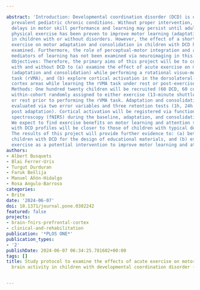 ---
abstract: 'Introduction: Developmental coordination disorder (DCD) is one of the most
  prevalent pediatric chronic conditions. Without proper intervention, significant
  delays in motor skill performance and learning may persist until adulthood. Moderate-to-vigorous
  physical exercise has been proven to improve motor learning (adaptation and consolidation)
  in children with or without disorders. However, the effect of a short bout of physical
  exercise on motor adaptation and consolidation in children with DCD has not been
  examined. Furthermore, the role of perceptual-motor integration and attention as
  mediators of learning has not been examined via neuroimaging in this population.
  Objectives: Therefore, the primary aims of this project will be to compare children
  with and without DCD to (a) examine the effect of acute exercise on motor learning
  (adaptation and consolidation) while performing a rotational visuo-motor adaptation
  task (rVMA), and (b) explore cortical activation in the dorsolateral- and ventrolateral-prefrontal
  cortex areas while learning the rVMA task under rest or post-exercise conditions.
  Methods: One hundred twenty children will be recruited (60 DCD, 60 controls) and
  within-cohort randomly assigned to either exercise (13-minute shuttle run task)
  or rest prior to performing the rVMA task. Adaptation and consolidation will be
  evaluated via two error variables and three retention tests (1h, 24h and 7 days
  post adaptation). Cortical activation will be registered via functional near-infrared
  spectroscopy (fNIRS) during the baseline, adaptation, and consolidation. Discussion:
  We expect to find exercise benefits on motor learning and attention so that children
  with DCD profiles will be closer to those of children with typical development.
  The results of this project will provide further evidence to: (a) better characterize
  children with DCD for the design of educational materials, and (b) establish acute
  exercise as a potential intervention to improve motor learning and attention.'
authors:
- Albert Busquets
- Blai Ferrer-Uris
- Turgut Durduran
- Faruk Bešlija
- Manuel Añón-Hidalgo
- Rosa Angulo-Barroso
categories:
- Brite
date: '2024-06-07'
doi: 10.1371/journal.pone.0302242
featured: false
projects:
- brain-fnirs-prefrontal-cortex
- clinical-and-rehabilitation
publication: '*PLOS ONE*'
publication_types:
- '2'
publishDate: 2024-06-07 06:34:25.781602+00:00
tags: []
title: Study protocol to examine the effects of acute exercise on motor learning and
  brain activity in children with developmental coordination disorder (ExLe-Brain-DCD)

---

